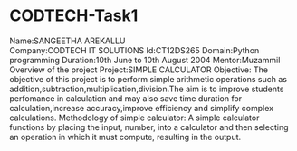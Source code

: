 # CODTECH-Task1
Name:SANGEETHA AREKALLU  
Company:CODTECH IT SOLUTIONS 
Id:CT12DS265 
Domain:Python programming 
Duration:10th June to 10th August 2004 
Mentor:Muzammil
Overview of the project
Project:SIMPLE CALCULATOR
Objective:
The objective of this project is to perform simple arithmetic operations such as addition,subtraction,multiplication,division.The aim is to improve students perfomance in calculation and may also save time duration for calculation,increase accuracy,improve efficiency and simplify complex calculations.
Methodology of simple calculator:
A simple calculator functions by placing the input, number, into a calculator and then selecting an operation in which it must compute, resulting in the output.
